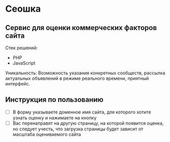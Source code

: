 # Сеошка
## Сервис для оценки коммерческих факторов сайта 


Стек решений:
- PHP
- JavaScript
	
Уникальность: Возможность указания конкретных сообществ, рассылка актуальных объявлений в режиме реального времени, приятный интерфейс.

## Инструкция по пользованию
- [ ] В форму указываете доменное имя сайта, для которого хотите узнать оценку и нажимаете на кнопку
- [ ] Вас перенаправят на другую страницу, на которой появится оценка, но следует учесть, что загрузка страницы будет зависит от масштаба оцениваемого сайта	
